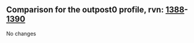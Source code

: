 ## Comparison for the outpost0 profile, rvn: [1388](https://github.com/PRO100KatYT/FortniteProfileRevisions/tree/main/profiles/outpost0/1388%20outpost0.json)-[1390](https://github.com/PRO100KatYT/FortniteProfileRevisions/tree/main/profiles/outpost0/1390%20outpost0.json)

No changes
